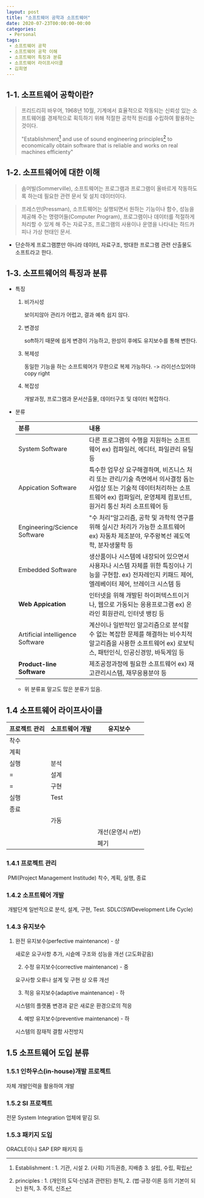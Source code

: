 ```yaml
---
layout: post
title: "소프트웨어 공학과 소프트웨어"
date: 2020-07-23T00:00:00-00:00
categories:
 - Personal
tags:
 - 소프트웨어 공학
 - 소프트웨어 공학 이해
 - 소프트웨어 특징과 분류
 - 소프트웨어 라이프사이클
 - 김희영
---
```


## 1-1. 소프트웨어 공학이란?

> 프리드리히 바우어, 1968년 10월, 기계에서 효율적으로 작동되는 신뢰성 있는 소프트웨어를 경제적으로 획득하기 위해 적절한 공학적 원리를 수립하여 활용하는 것이다.
>
> "Establishment[^Establishment] and use of sound engineering principles[^principles] to economically obtain software that is reliable and works on real machines efficienty"
>
> [^Establishment]: Establishment : 1. 기관, 시설 2. (사회) 기득권층, 지배층 3. 설립, 수립, 확립
> [^principles]: principles : 1. (개인의 도덕·신념과 관련된) 원칙, 2. (법·규정·이론 등의 기본이 되는) 원칙, 3. 주의, 신조



## 1-2. 소프트웨어에 대한 이해

> 솜머빌(Sommerville), 소프트웨어는 프로그램과 프로그램이 올바르게 작동하도록 하는데 필요한 관련 문서 및 설치 데이터이다.

> 프레스만(Pressman), 소프트웨어는 실행되면서 원하는 기능이나 함수, 성능을 제공해 주는 명령어들(Computer Program), 프로그램이나 데이터를 적절하게 처리할 수 있게 해 주는 자료구조, 프로그램의 사용이나 운영을 나타내는 하드카피나 가상 현태인 문서.

- 단순하게 프로그램뿐만 아니라 데이터, 자료구조, 방대한 프로그램 관련 산출물도 소프트라고 한다.



## 1-3. 소프트웨어의 특징과 분류

- 특징

  1. 비가시성

     보이지않아 관리가 어렵고, 결과 예측 쉽지 않다.

  2. 변경성

     soft하기 때문에 쉽게 변경이 가능하고, 완성이 후에도 유지보수를 통해 변한다.

  3. 복제성

     동일한 기능을 하는 소프트웨어가 무한으로 복제 가능하다. -> 라이선스있어야 copy right

  4. 복잡성

     개발과정, 프로그램과 문서산출물, 데이터구조 및 데이터 복잡하다.

- 분류

  | 분류                             | 내용                                                         |
  | :------------------------------- | :----------------------------------------------------------- |
  | System Software                  | 다른 프로그램의 수행을 지원하는 소프트웨어 ex) 컴파일러, 에디터, 파일관리 유틸 등 |
  | Appication Software              | 특수한 업무상 요구해결하며, 비즈니스 처리 또는 관리/기술 측면에서 의사결정 돕는 사업상 또는 기술적 데이터처리하는 소프트웨어 ex) 컴파일러, 운영체제 컴포넌트, 원거리 통신 처리 소프트웨어 등 |
  | Engineering/Science Software     | "수 처리"알고리즘, 공학 및 과학적 연구를 위해 실시간 처리가 가능한 소프트웨어 ex) 자동차 제조분야, 우주왕복선 궤도역학, 분자생물학 등 |
  | Embedded Software                | 생산품이나 시스템에 내장되어 있으면서 사용자나 시스템 자체를 위한 특징이나 기능을 구현함. ex) 전자레인지 키패드 제어, 엘레베이터 제어, 브레이크 시스템 등 |
  | **Web Appication**               | 인터넷을 위해 개발된 하이퍼텍스트이거나, 웹으로 가동되는 응용프로그램 ex) 온라인 회원관리, 인터넷 뱅킹 등 |
  | Artificial intelligence Software | 계산이나 일반적인 알고리즘으로 분석할 수 없는 복잡한 문제를 해결하는 비수치적 알고리즘을 사용한 소프트웨어 ex) 로보틱스, 패턴인식, 인공신경망, 바둑게임 등 |
  | **Product-line Software**        | 제조공정과정에 필요한 소프트웨어 ex) 재고관리시스템, 재무응용분야 등 |

  - 위 분류표 말고도 많은 분류가 있음.

## 1.4 소프트웨어 라이프사이클

| 프로젝트 관리 | 소프트웨어 개발 | 유지보수         |
| ------------- | --------------- | ---------------- |
| 착수          |                 |                  |
| 계획          |                 |                  |
| 실행          | 분석            |                  |
| =             | 설계            |                  |
| =             | 구현            |                  |
| 실행          | Test            |                  |
| 종료          |                 |                  |
|               | 가동            |                  |
|               |                 | 개선(운영시 n번) |
|               |                 | 폐기             |

### 1.4.1 프로젝트 관리

​	PMI(Project Management Institude) 착수, 계획, 실행, 종료

### 1.4.2 소프트웨어 개발

​	개발단계 일반적으로 분석, 설계, 구현, Test. SDLC(SWDevelopment Life Cycle)

### 1.4.3 유지보수

 1. 완전 유지보수(perfective maintenance) - 상

    새로운 요구사항 추가, 시슽메 구조와 성능을 개선 (고도화같음)

	2. 수정 유지보수(corrective maintenance) - 중

    요구사항 오류나 설계 및 구현 상 오류 개선

	3. 적응 유지보수(adaptive maintenance) - 하

    시스템의 플랫폼 변경과 같은 새로운 환경으로의 적응

	4. 예방 유지보수(preventive maintenance) - 하

    시스템의 잠재적 결함 사전방지

## 1.5 소프트웨어 도입 분류

### 1.5.1 인하우스(in-house)개발 프로젝트

자체 개발인력을 활용하여 개발

### 1.5.2 SI 프로젝트

전문 System Integration 업체에 맡김 SI.

### 1.5.3 패키지 도입

ORACLE이나 SAP ERP 패키지 등